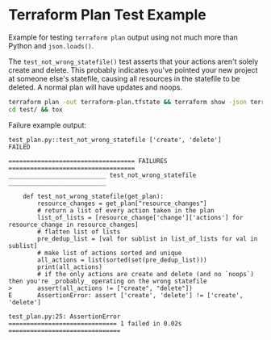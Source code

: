 # Terraform Plan Test Example
Example for testing `terraform plan` output using not much more than Python and `json.loads()`.

The `test_not_wrong_statefile()` test asserts that your actions aren't solely create and delete. This probably indicates you've pointed your new project at someone else's statefile, causing all resources in the statefile to be deleted. A normal plan will have updates and noops.

```bash
terraform plan -out terraform-plan.tfstate && terraform show -json terraform-plan.tfstate > terraform-plan.json
cd test/ && tox
```

Failure example output:
```text
test_plan.py::test_not_wrong_statefile ['create', 'delete']
FAILED

=================================== FAILURES ===================================
___________________________ test_not_wrong_statefile ___________________________

    def test_not_wrong_statefile(get_plan):
        resource_changes = get_plan["resource_changes"]
        # return a list of every action taken in the plan
        list_of_lists = [resource_change['change']['actions'] for resource_change in resource_changes]
        # flatten list of lists
        pre_dedup_list = [val for sublist in list_of_lists for val in sublist]
        # make list of actions sorted and unique
        all_actions = list(sorted(set(pre_dedup_list)))
        print(all_actions)
        # if the only actions are create and delete (and no `noops`) then you're _probably_ operating on the wrong statefile
>       assert(all_actions != ["create", "delete"])
E       AssertionError: assert ['create', 'delete'] != ['create', 'delete']

test_plan.py:25: AssertionError
============================== 1 failed in 0.02s ===============================
```
